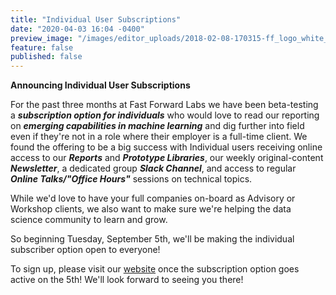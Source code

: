 ```yaml
---
title: "Individual User Subscriptions"
date: "2020-04-03 16:04 -0400"
preview_image: "/images/editor_uploads/2018-02-08-170315-ff_logo_white_bg.png"
feature: false
published: false
---
```


****Announcing Individual User Subscriptions****

For the past three months at Fast Forward Labs we have been beta-testing a ***subscription option for individuals*** who would love to read our reporting on ***emerging capabilities in machine learning*** and dig further into field even if they're not in a role where their employer is a full-time client.
We found the offering to be a big success with Individual users receiving online access to our ***Reports*** and ***Prototype Libraries***, our weekly original-content ***Newsletter***, a dedicated group ***Slack Channel***, and access to regular ***Online Talks/"Office Hours"*** sessions on technical topics.

While we'd love to have your full companies on-board as Advisory or Workshop clients, we also want to make sure we're helping the data science community to learn and grow. 

So beginning Tuesday, September 5th, we'll be making the individual subscriber option open to everyone!

To sign up, please visit our [website](www.fastforwardlabs.com/subscribe_individual) once the subscription option goes active on the 5th!
We'll look forward to seeing you there!
